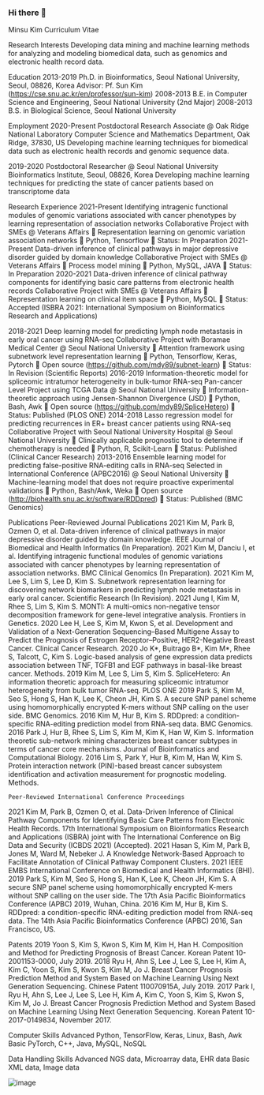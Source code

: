 ### Hi there 👋

<!--
**mdy89/mdy89** is a ✨ _special_ ✨ repository because its `README.md` (this file) appears on your GitHub profile.

Here are some ideas to get you started:

- 🔭 I’m currently working on ...
- 🌱 I’m currently learning ...
- 👯 I’m looking to collaborate on ...
- 🤔 I’m looking for help with ...
- 💬 Ask me about ...
- 📫 How to reach me: ...
- 😄 Pronouns: ...
- ⚡ Fun fact: ...
-->

Minsu Kim
Curriculum Vitae


Research Interests
	Developing data mining and machine learning methods for analyzing and modeling biomedical data, such as genomics and electronic health record data.


Education
2013-2019	Ph.D. in Bioinformatics, Seoul National University, Seoul, 08826, Korea 
Advisor: Pf. Sun Kim (https://cse.snu.ac.kr/en/professor/sun-kim)
2008-2013	B.E. in Computer Science and Engineering, Seoul National University (2nd Major)
2008-2013	B.S. in Biological Science, Seoul National University 


Employment
2020-Present	Postdoctoral Research Associate @ Oak Ridge National Laboratory
Computer Science and Mathematics Department, Oak Ridge, 37830, US
Developing machine learning techniques for biomedical data such as electronic health records and genomic sequence data.

2019-2020	Postdoctoral Researcher @ Seoul National University
Bioinformatics Institute, Seoul, 08826, Korea
Developing machine learning techniques for predicting the state of cancer patients based on transcriptome data


Research Experience
2021-Present	Identifying intragenic functional modules of genomic variations associated with cancer phenotypes by learning representation of association networks
Collaborative Project with SMEs @ Veterans Affairs
	Representation learning on genomic variation association networks
	Python, Tensorflow
	Status: In Preparation
2021-Present	Data-driven inference of clinical pathways in major depressive disorder guided by domain knowledge
Collaborative Project with SMEs @ Veterans Affairs
	Process model mining
	Python, MySQL, JAVA
	Status: In Preparation 
2020-2021	Data-driven inference of clinical pathway components for identifying basic care patterns from electronic health records
Collaborative Project with SMEs @ Veterans Affairs
	Representation learning on clinical item space
	Python, MySQL
	Status: Accepted (ISBRA 2021: International Symposium on Bioinformatics Research and Applications) 

2018-2021	Deep learning model for predicting lymph node metastasis in early oral cancer using RNA-seq 
Collaborative Project with Boramae Medical Center @ Seoul National University
	Attention framework using subnetwork level representation learning
	Python, Tensorflow, Keras, Pytorch
	Open source (https://github.com/mdy89/subnet-learn)
	Status: In Revision (Scientific Reports)
2016-2019	Information-theoretic model for spliceomic intratumor heterogeneity in bulk-tumor RNA-seq
Pan-cancer Level Project using TCGA Data @ Seoul National University
	Information-theoretic approach using Jensen-Shannon Divergence (JSD)
	Python, Bash, Awk
	Open source (https://github.com/mdy89/SpliceHetero)
	Status: Published (PLOS ONE)
2014-2018	Lasso regression model for predicting recurrences in ER+ breast cancer patients using RNA-seq
Collaborative Project with Seoul National University Hospital @ Seoul National University
	Clinically applicable prognostic tool to determine if chemotherapy is needed
	Python, R, Scikit-Learn
	Status: Published (Clinical Cancer Research)
2013-2016	Ensemble learning model for predicting false-positive RNA-editing calls in RNA-seq
Selected in International Conference (APBC2016) @ Seoul National University
	Machine-learning model that does not require proactive experimental validations
	Python, Bash/Awk, Weka
	Open source (http://biohealth.snu.ac.kr/software/RDDpred)
	Status: Published (BMC Genomics)


Publications
	Peer-Reviewed Journal Publications
2021	Kim M, Park B, Ozmen O, et al. Data-driven inference of clinical pathways in major depressive disorder guided by domain knowledge. IEEE Journal of Biomedical and Health Informatics (In Preparation).
2021	Kim M, Danciu I, et al. Identifying intragenic functional modules of genomic variations associated with cancer phenotypes by learning representation of association networks. BMC Clinical Genomics (In Preparation).
2021	Kim M, Lee S, Lim S, Lee D, Kim S. Subnetwork representation learning for discovering network biomarkers in predicting lymph node metastasis in early oral cancer. Scientific Research (In Revision).
2021	Jung I, Kim M, Rhee S, Lim S, Kim S. MONTI: A multi-omics non-negative tensor decomposition framework for gene-level integrative analysis. Frontiers in Genetics. 
2020	Lee H, Lee S, Kim M, Kwon S, et al. Development and Validation of a Next-Generation Sequencing–Based Multigene Assay to Predict the Prognosis of Estrogen Receptor–Positive, HER2-Negative Breast Cancer. Clinical Cancer Research.
2020	Jo K*, Buitrago B*, Kim M*, Rhee S, Talcott, C, Kim S. Logic-based analysis of gene expression data predicts association between TNF, TGFB1 and EGF pathways in basal-like breast cancer. Methods. 
2019	Kim M, Lee S, Lim S, Kim S. SpliceHetero: An information theoretic approach for measuring spliceomic intratumor heterogeneity from bulk tumor RNA-seq. PLOS ONE
2019	Park S, Kim M, Seo S, Hong S, Han K, Lee K, Cheon JH, Kim S. A secure SNP panel scheme using homomorphically encrypted K-mers without SNP calling on the user side. BMC Genomics.
2016	Kim M, Hur B, Kim S. RDDpred: a condition-specific RNA-editing prediction model from RNA-seq data. BMC Genomics.
2016	Park J, Hur B, Rhee S, Lim S, Kim M, Kim K, Han W, Kim S. Information theoretic sub-network mining characterizes breast cancer subtypes in terms of cancer core mechanisms. Journal of Bioinformatics and Computational Biology.
2016	Lim S, Park Y, Hur B, Kim M, Han W, Kim S. Protein interaction network (PIN)-based breast cancer subsystem identification and activation measurement for prognostic modeling. Methods.

	Peer-Reviewed International Conference Proceedings

2021	Kim M, Park B, Ozmen O, et al. Data-Driven Inference of Clinical Pathway Components for Identifying Basic Care Patterns from Electronic Health Records. 17th International Symposium on Bioinformatics Research and Applications (ISBRA) joint with The International Conference on Big Data and Security (ICBDS 2021) (Accepted).
2021	Hasan S, Kim M, Park B, Jones M, Ward M, Nebeker J. A Knowledge Network-Based Approach to Facilitate Annotation of Clinical Pathway Component Clusters. 2021 IEEE EMBS International Conference on Biomedical and Health Informatics (BHI). 
2019	Park S, Kim M, Seo S, Hong S, Han K, Lee K, Cheon JH, Kim S. A secure SNP panel scheme using homomorphically encrypted K-mers without SNP calling on the user side. The 17th Asia Pacific Bioinformatics Conference (APBC) 2019, Wuhan, China.
2016	Kim M, Hur B, Kim S. RDDpred: a condition-specific RNA-editing prediction model from RNA-seq data. The 14th Asia Pacific Bioinformatics Conference (APBC) 2016, San Francisco, US.


Patents
2019	Yoon S, Kim S, Kwon S, Kim M, Kim H, Han H. Composition and Method for Predicting Prognosis of Breast Cancer. Korean Patent 10-2001153-0000, July 2019.
2018	Ryu H, Ahn S, Lee J, Lee S, Lee H, Kim A, Kim C, Yoon S, Kim S, Kwon S, Kim M, Jo J. Breast Cancer Prognosis Prediction Method and System Based on Machine Learning Using Next Generation Sequencing. Chinese Patent 110070915A, July 2019.
2017	Park I, Ryu H, Ahn S, Lee J, Lee S, Lee H, Kim A, Kim C, Yoon S, Kim S, Kwon S, Kim M, Jo J. Breast Cancer Prognosis Prediction Method and System Based on Machine Learning Using Next Generation Sequencing. Korean Patent 10-2017-0149834, November 2017.


Computer Skills
Advanced	Python, TensorFlow, Keras, Linux, Bash, Awk
Basic	PyTorch, C++, Java, MySQL, NoSQL


Data Handling Skills
Advanced	NGS data, Microarray data, EHR data 
Basic	XML data, Image data

	
	
	

![image](https://user-images.githubusercontent.com/35953866/137537556-0f3c6edd-8f0a-4c4f-8955-2a69c480935f.png)
